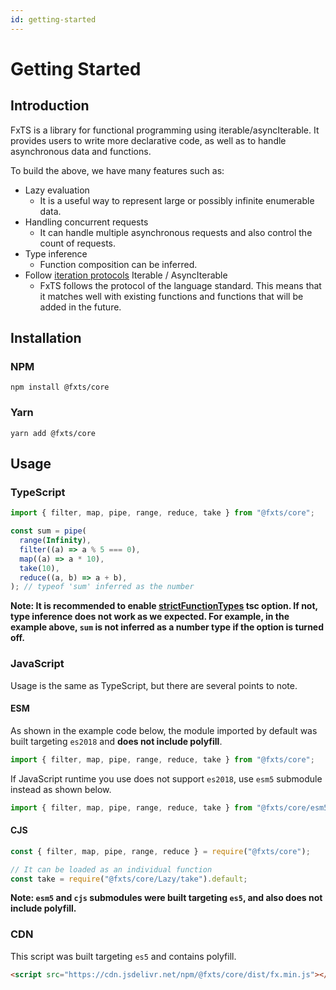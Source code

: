 ```yaml
---
id: getting-started
---
```


# Getting Started

## Introduction

FxTS is a library for functional programming using iterable/asyncIterable.
It provides users to write more declarative code, as well as to handle asynchronous data and functions.

To build the above, we have many features such as:

- Lazy evaluation
  - It is a useful way to represent large or possibly infinite enumerable data.
- Handling concurrent requests
  - It can handle multiple asynchronous requests and also control the count of requests.
- Type inference
  - Function composition can be inferred.
- Follow [iteration protocols](https://developer.mozilla.org/en-US/docs/Web/JavaScript/Reference/Iteration_protocols) Iterable / AsyncIterable
  - FxTS follows the protocol of the language standard.
    This means that it matches well with existing functions and functions that will be added in the future.

## Installation

### NPM

```shell
npm install @fxts/core
```

### Yarn

```shell
yarn add @fxts/core
```

## Usage

### TypeScript

```ts
import { filter, map, pipe, range, reduce, take } from "@fxts/core";

const sum = pipe(
  range(Infinity),
  filter((a) => a % 5 === 0),
  map((a) => a * 10),
  take(10),
  reduce((a, b) => a + b),
); // typeof 'sum' inferred as the number
```

**Note: It is recommended to enable [strictFunctionTypes](https://www.typescriptlang.org/tsconfig#strictFunctionTypes) tsc option. If not, type inference does not work as we expected. For example, in the example above, `sum` is not inferred as a number type if the option is turned off.**

### JavaScript

Usage is the same as TypeScript, but there are several points to note.

#### ESM

As shown in the example code below, the module imported by default was built targeting `es2018` and **does not include polyfill**.

```javascript
import { filter, map, pipe, range, reduce, take } from "@fxts/core";
```

If JavaScript runtime you use does not support `es2018`, use `esm5` submodule instead as shown below.

```javascript
import { filter, map, pipe, range, reduce, take } from "@fxts/core/esm5";
```

#### CJS

```javascript
const { filter, map, pipe, range, reduce } = require("@fxts/core");

// It can be loaded as an individual function
const take = require("@fxts/core/Lazy/take").default;
```

**Note: `esm5` and `cjs` submodules were built targeting `es5`, and also does not include polyfill.**

### CDN

This script was built targeting `es5` and contains polyfill.

```html
<script src="https://cdn.jsdelivr.net/npm/@fxts/core/dist/fx.min.js"></script>
```
